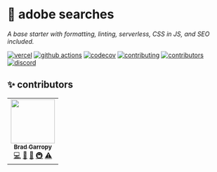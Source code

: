 # 🔎 adobe searches

_A base starter with formatting, linting, serverless, CSS in JS, and SEO included._

[![vercel][vercel-badge]][vercel]
[![github actions][github-actions-badge]][github-actions]
[![codecov][codecov-badge]][codecov]
[![contributing][contributing-badge]][contributing]
[![contributors][contributors-badge]][contributors]
[![discord][discord-badge]][discord]

## ✨ contributors

<!-- ALL-CONTRIBUTORS-LIST:START - Do not remove or modify this section -->
<!-- prettier-ignore-start -->
<!-- markdownlint-disable -->
<table>
  <tr>
    <td align="center"><a href="https://bradgarropy.com"><img src="https://avatars.githubusercontent.com/u/11336745?v=4?s=100" width="100px;" alt=""/><br /><sub><b>Brad Garropy</b></sub></a><br /><a href="https://github.com/bradgarropy/adobe-searches/commits?author=bradgarropy" title="Code">💻</a> <a href="#design-bradgarropy" title="Design">🎨</a> <a href="https://github.com/bradgarropy/adobe-searches/commits?author=bradgarropy" title="Documentation">📖</a> <a href="#infra-bradgarropy" title="Infrastructure (Hosting, Build-Tools, etc)">🚇</a> <a href="https://github.com/bradgarropy/adobe-searches/commits?author=bradgarropy" title="Tests">⚠️</a></td>
  </tr>
</table>

<!-- markdownlint-restore -->
<!-- prettier-ignore-end -->

<!-- ALL-CONTRIBUTORS-LIST:END -->

[vercel]: https://vercel.com/bradgarropy/adobe-searches
[vercel-badge]: https://img.shields.io/github/deployments/bradgarropy/adobe-searches/production?label=vercel&style=flat-square
[github-actions]: https://github.com/bradgarropy/adobe-searches/actions
[github-actions-badge]: https://img.shields.io/github/workflow/status/bradgarropy/adobe-searches/%F0%9F%A7%AA%20test?style=flat-square
[codecov]: https://app.codecov.io/gh/bradgarropy/adobe-searches
[codecov-badge]: https://img.shields.io/codecov/c/github/bradgarropy/adobe-searches?style=flat-square
[contributing]: https://github.com/bradgarropy/adobe-searches/blob/master/contributing.md
[contributing-badge]: https://img.shields.io/badge/PRs-welcome-success?style=flat-square
[contributors]: #-Contributors
[contributors-badge]: https://img.shields.io/github/all-contributors/bradgarropy/adobe-searches?style=flat-square
[discord]: https://bradgarropy.com/discord
[discord-badge]: https://img.shields.io/discord/748196643140010015?style=flat-square
